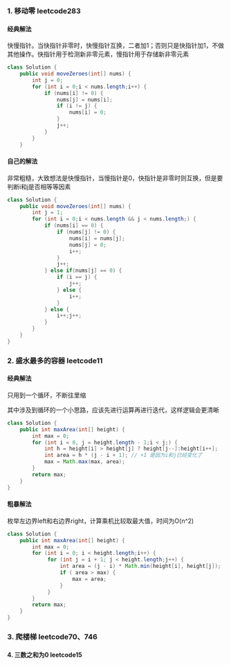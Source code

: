 ### 1. 移动零 leetcode283

#### 经典解法

快慢指针。当快指针非零时，快慢指针互换，二者加1；否则只是快指针加1，不做其他操作。快指针用于检测新非零元素，慢指针用于存储新非零元素

```java
class Solution {
    public void moveZeroes(int[] nums) {
    	int j = 0;
        for (int i = 0;i < nums.length;i++) {
            if (nums[i] != 0) {
                nums[j] = nums[i];
                if (i != j) {
                    nums[i] = 0;
                }
                j++;
            }
        }
    }
```

#### 自己的解法

非常粗糙，大致想法是快慢指针，当慢指针是0，快指针是非零时则互换，但是要判断i和j是否相等等因素

```java
class Solution {
    public void moveZeroes(int[] nums) {
        int j = 1;
        for (int i = 0;i < nums.length && j < nums.length;) {
            if (nums[i] == 0) {
                if (nums[j] != 0) {
                    nums[i] = nums[j];
                    nums[j] = 0;
                    i++;
                }
                j++;
            } else if(nums[j] == 0) {
                if (i == j) {
                    j++;
                } else {
                    i++;
                }
            } else {
                i++;j++;
            }
        }
    }
}
```

### 2. 盛水最多的容器 leetcode11

#### 经典解法

只用到一个循环，不断往里缩

其中涉及到循环的一个小思路，应该先进行运算再进行迭代，这样逻辑会更清晰

```java
class Solution {
    public int maxArea(int[] height) {
        int max = 0;
        for (int i = 0, j = height.length - 1;i < j;) {
            int h = height[i] > height[j] ? height[j--]:height[i++];
            int area = h * (j - i + 1);	// +1 是因为i和j已经变化了
            max = Math.max(max, area);
        }
        return max;
    }
}
```

#### 粗暴解法

枚举左边界left和右边界right，计算乘机比较取最大值，时间为O(n^2)

```java
class Solution {
    public int maxArea(int[] height) {
        int max = 0;
        for (int i = 0; i < height.length;i++) {
             for (int j = i + 1; j < height.length;j++) {
                 int area = (j - i) * Math.min(height[i], height[j]);
                 if ( area > max) {
                     max = area;
                 }
             }
        }
        return max;
    }
}
```

### 3. 爬楼梯 leetcode70、746

#### 4. 三数之和为0 leetcode15